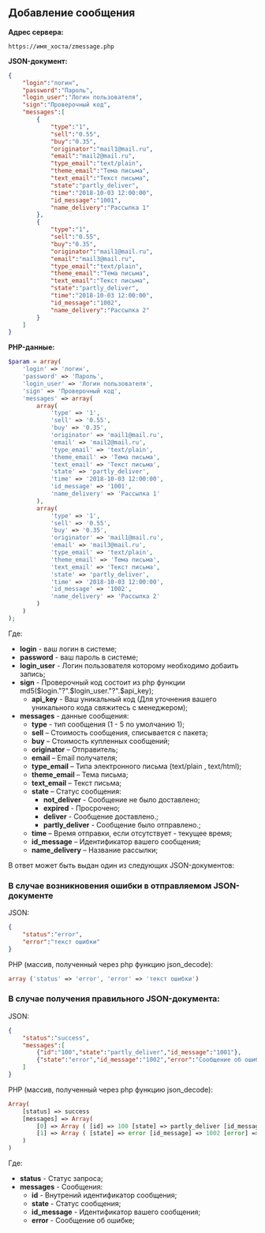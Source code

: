## Добавление сообщения
**Адрес сервера:**
```
https://имя_хоста/zmessage.php
```
**JSON-документ:**
```json
{
	"login":"логин",
	"password":"Пароль",
	"login_user":"Логин пользователя",
	"sign":"Проверочный код",
	"messages":[
		{
			"type":"1",
			"sell":"0.55",
			"buy":"0.35",
			"originator":"mail1@mail.ru",
			"email":"mail2@mail.ru",
			"type_email":"text/plain",
			"theme_email":"Тема письма",
			"text_email":"Текст письма",
			"state":"partly_deliver",
			"time":"2018-10-03 12:00:00",
			"id_message":"1001",
			"name_delivery":"Рассылка 1"			
		},
		{
			"type":"1",
			"sell":"0.55",
			"buy":"0.35",
			"originator":"mail1@mail.ru",
			"email":"mail3@mail.ru",
			"type_email":"text/plain",
			"theme_email":"Тема письма",
			"text_email":"Текст письма",
			"state":"partly_deliver",
			"time":"2018-10-03 12:00:00",
			"id_message":"1002",
			"name_delivery":"Рассылка 2"
		}
	]
}
```
**PHP-данные:**
```php
$param = array(
	'login' => 'логин',
	'password' => 'Пароль',
	'login_user' => 'Логин пользователя',
	'sign' => 'Проверочный код',
	'messages' => array(
		array(
			'type' => '1',
			'sell' => '0.55',
			'buy' => '0.35',
			'originator' => 'mail1@mail.ru',
			'email' => 'mail2@mail.ru',
			'type_email' => 'text/plain',
			'theme_email' => 'Тема письма',
			'text_email' => 'Текст письма',
			'state' => 'partly_deliver',
			'time' => '2018-10-03 12:00:00',
			'id_message' => '1001',
			'name_delivery' => 'Рассылка 1'
		),
		array(
			'type' => '1',
			'sell' => '0.55',
			'buy' => '0.35',
			'originator' => 'mail1@mail.ru',
			'email' => 'mail3@mail.ru',
			'type_email' => 'text/plain',
			'theme_email' => 'Тема письма',
			'text_email' => 'Текст письма',
			'state' => 'partly_deliver',
			'time' => '2018-10-03 12:00:00',
			'id_message' => '1002',
			'name_delivery' => 'Рассылка 2'
		)
	)
);
```

Где:
* **login** - ваш логин в системе;
* **password** - ваш пароль в системе;
* **login_user** - Логин пользователя которому необходимо добаить запись;
* **sign** - Проверочный код состоит из php функции md5($login."?".$login_user."?".$api_key);
	* **api_key** - Ваш уникальный код (Для уточнения вашего уникального кода свяжитесь с менеджером);
* **messages** - данные сообщения:
	* **type** - тип сообщения (1 - 5  по умолчанию 1);
	* **sell** – Стоимость сообщения, списывается с пакета;
	* **buy** – Стоимость купленных сообщений;
	* **originator** – Отправитель;
	* **email** – Email получателя;
	* **type_email** – Типа электронного письма (text/plain , text/html);
	* **theme_email** – Тема письма;
	* **text_email** – Текст письма;
	* **state** – Статус сообщения:
		* **not_deliver** - Сообщение не было доставлено;
		* **expired** - Просрочено;
		* **deliver** - Сообщение доставлено.;
		* **partly_deliver** - Сообщение было отправлено.;
	* **time** – Время отправки, если отсутствует - текущее время;
	* **id_message** – Идентификатор вашего сообщения;
	* **name_delivery** – Название рассылки;


В ответ может быть выдан один из следующих JSON-документов:
### В случае возникновения ошибки в отправляемом JSON-документе

JSON:
```json
{
	"status":"error",
	"error":"текст ошибки"
}
```
PHP (массив, полученный через php функцию json_decode):
```php
array ('status' => 'error', 'error' => 'текст ошибки')
```

### В случае получения правильного JSON-документа:

JSON:
```json
{
	"status":"success",
	"messages":[
		{"id":"100","state":"partly_deliver","id_message":"1001"},
		{"state":"error","id_message":"1002","error":"Сообщение об ошибке"}
	]
}
```
PHP (массив, полученный через php функцию json_decode):
```php
Array(
	[status] => success
	[messages] => Array(
		[0] => Array ( [id] => 100 [state] => partly_deliver [id_message] => 1001 ),
		[1] => Array ( [state] => error [id_message] => 1002 [error] => Сообщение об ошибке )
	)
)
```

Где:
* **status** - Статус запроса;
* **messages** - Сообщения:
	* **id** - Внутрений идентификатор сообщения;
	* **state** - Статус сообщения;
	* **id_message** - Идентификатор вашего сообщения;
	* **error** - Сообщение об ошибке;
